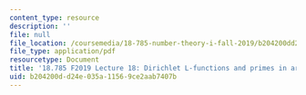 ```yaml
---
content_type: resource
description: ''
file: null
file_location: /coursemedia/18-785-number-theory-i-fall-2019/b204200dd24e035a11569ce2aab7407b_MIT18_785F19_lec18.pdf
file_type: application/pdf
resourcetype: Document
title: '18.785 F2019 Lecture 18: Dirichlet L-functions and primes in arithmetic progressions'
uid: b204200d-d24e-035a-1156-9ce2aab7407b
---
```

